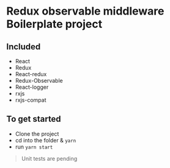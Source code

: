 # Redux observable middleware Boilerplate project

## Included

- React
- Redux
- React-redux
- Redux-Observable
- React-logger
- rxjs
- rxjs-compat

## To get started

- Clone the project
- cd into the folder & `yarn`
- run `yarn start`

> Unit tests are pending
